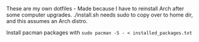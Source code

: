 These are my own dotfiles - Made because I have to reinstall Arch after some computer upgrades. 
./install.sh needs sudo to copy over to home dir, and this assumes an Arch distro. 

Install pacman packages with `sudo pacman -S - < installed_packages.txt`







